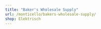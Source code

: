 ```yaml
---
title: "Baker's Wholesale Supply"
url: /monticello/bakers-wholesale-supply/
shop: Elektrisch
---
```

